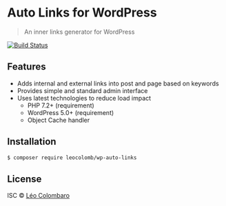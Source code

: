 # Auto Links for WordPress

> An inner links generator for WordPress

[![Build Status](https://travis-ci.com/LeoColomb/wp-auto-links.svg?branch=master)](https://travis-ci.com/LeoColomb/wp-auto-links)

## Features

* Adds internal and external links into post and page based on keywords
* Provides simple and standard admin interface
* Uses latest technologies to reduce load impact
  * PHP 7.2+ (requirement)
  * WordPress 5.0+ (requirement)
  * Object Cache handler


## Installation

```bash
$ composer require leocolomb/wp-auto-links
```


## License

ISC © [Léo Colombaro](https://colombaro.fr)
